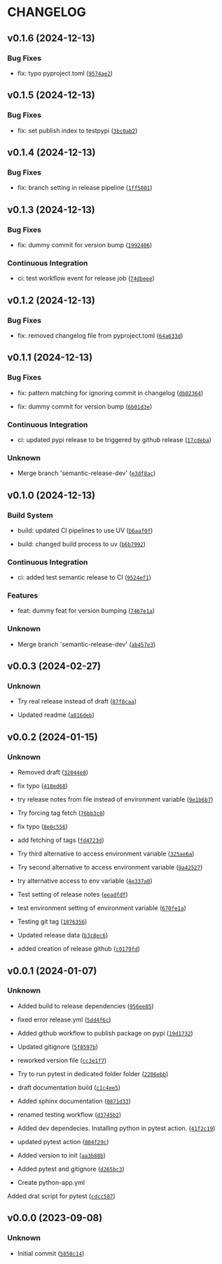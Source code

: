 # CHANGELOG


## v0.1.6 (2024-12-13)

### Bug Fixes

* fix: typo pyproject.toml ([`9574ae2`](https://github.com/mpasson/test_package_mp/commit/9574ae2bc1400a4031a8916bf9ca76a61f8272b5))


## v0.1.5 (2024-12-13)

### Bug Fixes

* fix: set publish index to testpypi ([`3bc0ab2`](https://github.com/mpasson/test_package_mp/commit/3bc0ab2763855fbdf3a6e46bb7b3fd68e0e9fbb0))


## v0.1.4 (2024-12-13)

### Bug Fixes

* fix: branch setting in release pipeline ([`1ff5801`](https://github.com/mpasson/test_package_mp/commit/1ff5801a1715b71a6ead31a52cb702bd164d83b1))


## v0.1.3 (2024-12-13)

### Bug Fixes

* fix: dummy commit for version bump ([`1992406`](https://github.com/mpasson/test_package_mp/commit/199240655f7b5267aa44558f4c56dde89a2ae63a))

### Continuous Integration

* ci: test workflow event for release job ([`74dbeee`](https://github.com/mpasson/test_package_mp/commit/74dbeeedea56083bf14a9f273050c72c07cee000))


## v0.1.2 (2024-12-13)

### Bug Fixes

* fix: removed changelog file from pyproject.toml ([`64a633d`](https://github.com/mpasson/test_package_mp/commit/64a633d4f0d1693f17c5d50a7260bb1e62a70273))


## v0.1.1 (2024-12-13)

### Bug Fixes

* fix: pattern matching for ignoring commit in changelog ([`db02364`](https://github.com/mpasson/test_package_mp/commit/db02364bb1692d93fef72b2dabfbbe24fae362ba))

* fix: dummy commit for version bump ([`6b01d3e`](https://github.com/mpasson/test_package_mp/commit/6b01d3e310ad887eb19eb1284d5eba0aa959121d))

### Continuous Integration

* ci: updated pypi release to be triggered by github release ([`17cdeba`](https://github.com/mpasson/test_package_mp/commit/17cdebaf209eb598917ab966db98c14d11193710))

### Unknown

* Merge branch 'semantic-release-dev' ([`e3df8ac`](https://github.com/mpasson/test_package_mp/commit/e3df8ac97b9b587b4f7e2efe8ae2bd5a4de2c4c3))


## v0.1.0 (2024-12-13)

### Build System

* build: updated CI pipelines to use UV ([`b6aaf0f`](https://github.com/mpasson/test_package_mp/commit/b6aaf0f8f3f84ed16abb9721f7af6b85acc96e8f))

* build: changed build process to uv ([`b6b7992`](https://github.com/mpasson/test_package_mp/commit/b6b799291e43a1f3019e4328c6fe52a3b56e56fe))

### Continuous Integration

* ci: added test semantic release to CI ([`9524ef1`](https://github.com/mpasson/test_package_mp/commit/9524ef1873cb5f13782d1738785bedcec27bff14))

### Features

* feat: dummy feat for version bumping ([`7467e1a`](https://github.com/mpasson/test_package_mp/commit/7467e1a90e5d094cb6229c4e2b77d68b727a6dfb))

### Unknown

* Merge branch 'semantic-release-dev' ([`ab457e3`](https://github.com/mpasson/test_package_mp/commit/ab457e31043e91ed5dbe7062a761f49e1cbc5e76))


## v0.0.3 (2024-02-27)

### Unknown

* Try real release instead of draft ([`87f8caa`](https://github.com/mpasson/test_package_mp/commit/87f8caaf671dffa285cb6e8b1d572d43bfbcebb7))

* Updated readme ([`a816deb`](https://github.com/mpasson/test_package_mp/commit/a816debfc14a07fee81168c31d57432490e0284e))


## v0.0.2 (2024-01-15)

### Unknown

* Removed draft ([`32044e8`](https://github.com/mpasson/test_package_mp/commit/32044e82b6b459962f3dbb4163fbfb9ee1d08044))

* fix typo ([`418ed68`](https://github.com/mpasson/test_package_mp/commit/418ed68eef203d2d5049652f58c7eccf9fa8df03))

* try release notes from file instead of environment variable ([`9e1b6b7`](https://github.com/mpasson/test_package_mp/commit/9e1b6b7fb2aa7466e13569d688473fd758838e5e))

* Try forcing tag fetch ([`76bb3c0`](https://github.com/mpasson/test_package_mp/commit/76bb3c0453e78550ec08f5721285e1f95ce6b69f))

* fix typo ([`8e0c556`](https://github.com/mpasson/test_package_mp/commit/8e0c556f1875746c67215c6e70f1081cd285416b))

* add fetching of tags ([`fd4723d`](https://github.com/mpasson/test_package_mp/commit/fd4723d4d8bc5e628c0b764d611cfbb7804cfe36))

* Try third alternative to access environment variable ([`325ae6a`](https://github.com/mpasson/test_package_mp/commit/325ae6ab74c5acbd19c61dc2095b4ac884f4b559))

* Try second alternative to access environment variable ([`9a42527`](https://github.com/mpasson/test_package_mp/commit/9a425270cc19165f8fa1f10a1d7cbe21789eb93b))

* try alternative access to env variable ([`4e337a0`](https://github.com/mpasson/test_package_mp/commit/4e337a0271db1780c0db7c6570fa9d35b78ed8ee))

* Test setting of release notes ([`eeadfdf`](https://github.com/mpasson/test_package_mp/commit/eeadfdf8f595d9dfd520a421b1a9f9db7c3d31c1))

* test environment setting of environment variable ([`670fe1a`](https://github.com/mpasson/test_package_mp/commit/670fe1ab29a183a55250ef820cf3d71e69ae3891))

* Testing git tag ([`1876356`](https://github.com/mpasson/test_package_mp/commit/1876356e1689c9c7797664b8a47922e56b6e8b5b))

* Updated release data ([`b3c8ec6`](https://github.com/mpasson/test_package_mp/commit/b3c8ec6dbad3f5a1a7ddc1e2900c16956cbc06a0))

* added creation of release github ([`c0179fd`](https://github.com/mpasson/test_package_mp/commit/c0179fd90a3b0025898d137c88f1d41335e5e3dc))


## v0.0.1 (2024-01-07)

### Unknown

* Added build to release dependencies ([`956ee85`](https://github.com/mpasson/test_package_mp/commit/956ee8552c11b847d45bc807ac9514de46b53577))

* fixed error release.yml ([`5dd4f6c`](https://github.com/mpasson/test_package_mp/commit/5dd4f6c5baeb57c8a963e8ac2c19887f2061a02f))

* Added github workflow to publish package on pypi ([`19d1732`](https://github.com/mpasson/test_package_mp/commit/19d17327f38ae01acae311c6998b8ffc65a8b5ee))

* Updated gitignore ([`5f8597b`](https://github.com/mpasson/test_package_mp/commit/5f8597b7047cfd3ddeef8f28cb0106e6f67795a5))

* reworked version file ([`cc3e1f7`](https://github.com/mpasson/test_package_mp/commit/cc3e1f7878756ddc9479aa20d014b2fc1702059c))

* Try to run pytest in dedicated folder folder ([`2206ebb`](https://github.com/mpasson/test_package_mp/commit/2206ebba7179080a351a94a84e8c423aefb06f24))

* draft documentation build ([`c1c4ee5`](https://github.com/mpasson/test_package_mp/commit/c1c4ee5a9e035212db9c5cae87629274ff6c565b))

* Added sphinx documentation ([`0871d33`](https://github.com/mpasson/test_package_mp/commit/0871d333274ab6d2ce0691747f3db34a9d32e1bd))

* renamed testing workflow ([`d3745b2`](https://github.com/mpasson/test_package_mp/commit/d3745b287c7c2a57bc9ba6896a752564487bff29))

* Added dev dependecies.
Installing python in pytest action. ([`41f2c19`](https://github.com/mpasson/test_package_mp/commit/41f2c1971ca4c511a2c1671b65543a0858e7516e))

* updated pytest action ([`804f29c`](https://github.com/mpasson/test_package_mp/commit/804f29ce654b20135ce4d5c3fc74cc018adb8b0c))

* Added version to init ([`aa3b88b`](https://github.com/mpasson/test_package_mp/commit/aa3b88b6407a2092b08e85c112a7397ab3973706))

* Added pytest and gitignore ([`d265bc3`](https://github.com/mpasson/test_package_mp/commit/d265bc39d9fde0b9065d11ea4c42cb933d586387))

* Create python-app.yml

Added drat script for pytest ([`cdcc587`](https://github.com/mpasson/test_package_mp/commit/cdcc587fd09ea64e5f240461365d1f066f70e362))


## v0.0.0 (2023-09-08)

### Unknown

* Initial commit ([`5850c14`](https://github.com/mpasson/test_package_mp/commit/5850c14fd7aadd5cbec27657da0f538c22f1b63d))
